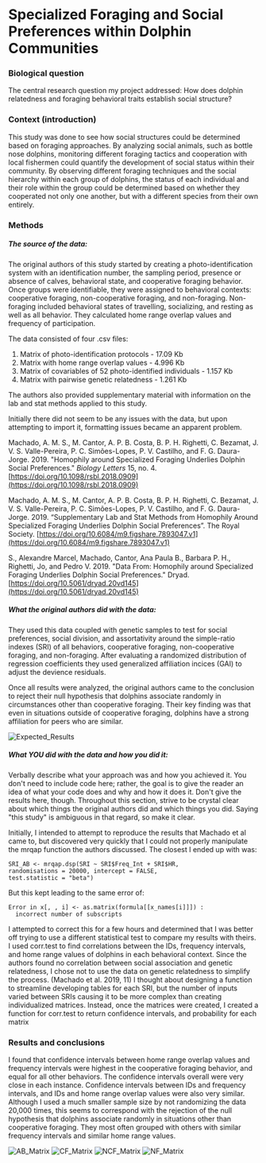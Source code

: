 ﻿# Specialized Foraging and Social Preferences within Dolphin Communities
### Biological question

The central research question my project addressed: How does dolphin relatedness and foraging behavioral traits establish social structure?

### Context (introduction)

This study was done to see how social structures could be determined based on foraging approaches. By analyzing social animals, such as bottle nose dolphins, monitoring different foraging tactics and cooperation with local fishermen could quantify the development of social status within their community. By observing different foraging techniques and the social hierarchy within each group of dolphins, the status of each individual and their role within the group could be determined based on whether they cooperated not only one another, but with a different species from their own entirely.

### Methods

##### The source of the data:

The original authors of this study started by creating a photo-identification system with an identification number, the sampling period, presence or absence of calves, behavioral state, and cooperative foraging behavior. Once groups were identifiable, they were assigned to behavioral contexts: cooperative foraging, non-cooperative foraging, and non-foraging. Non-foraging included behavioral states of travelling, socializing, and resting as well as all behavior. They calculated home range overlap values and frequency of participation. 

The data consisted of four .csv files:
 1. Matrix of photo-identification protocols - 17.09 Kb
 2. Matrix with home range overlap values - 4.996 Kb
 3. Matrix of covariables of 52 photo-identified individuals - 1.157 Kb
 4. Matrix with pairwise genetic relatedness - 1.261 Kb  

The authors also provided supplementary material with information on the lab and stat methods applied to this study.

Initially there did not seem to be any issues with the data, but upon attempting to import it, formatting issues became an apparent problem. 

Machado, A. M. S., M. Cantor, A. P. B. Costa, B. P. H. Righetti, C. Bezamat, J. V. S. Valle-Pereira, P. C. Simões-Lopes, P. V. Castilho, and F. G. Daura-Jorge. 2019. "Homophily around Specialized Foraging Underlies Dolphin Social Preferences."  _Biology Letters_ 15, no. 4. 
[https://doi.org/10.1098/rsbl.2018.0909](https://doi.org/10.1098/rsbl.2018.0909)

Machado, A. M. S., M. Cantor, A. P. B. Costa, B. P. H. Righetti, C. Bezamat, J. V. S. Valle-Pereira, P. C. Simões-Lopes, P. V. Castilho, and F. G. Daura-Jorge. 2019. “Supplementary Lab and Stat Methods from Homophily Around Specialized Foraging Underlies Dolphin Social Preferences”. The Royal Society. [https://doi.org/10.6084/m9.figshare.7893047.v1](https://doi.org/10.6084/m9.figshare.7893047.v1)

S., Alexandre Marcel, Machado, Cantor, Ana Paula B., Barbara P. H., Righetti, Jo, and Pedro V. 2019. "Data From: Homophily around Specialized Foraging Underlies Dolphin Social Preferences." Dryad. [https://doi.org/10.5061/dryad.20vd145](https://doi.org/10.5061/dryad.20vd145)

##### What the original authors did with the data:

They used this data coupled with genetic samples to test for social preferences, social division, and assortativity around the simple-ratio indexes (SRI) of all behaviors, cooperative foraging, non-cooperative foraging, and non-foraging. After evaluating a randomized distribution of regression coefficients they used generalized affiliation incices (GAI) to adjust the devience residuals.

Once all results were analyzed, the original authors came to the conclusion to reject their null hypothesis that dolphins associate randomly in circumstances other than cooperative foraging. Their key finding was that even in situations outside of cooperative foraging, dolphins have a strong affiliation for peers who are similar.

![Expected_Results](https://ibb.co/cFbck52 "Expected_Results")

##### What  _YOU_  did with the data and how you did it:

Verbally describe what your approach was and how you achieved it. You don't need to include code here; rather, the goal is to give the reader an idea of what your code does and why and how it does it. Don't give the results here, though. Throughout this section, strive to be crystal clear about which things the original authors did and which things you did. Saying "this study" is ambiguous in that regard, so make it clear.

Initially, I intended to attempt to reproduce the results that Machado et al came to, but discovered very quickly that I could not properly manipulate the mrqap function the authors discussed. The closest I ended up with was: 
```
SRI_AB <- mrqap.dsp(SRI ~ SRI$Freq_Int + SRI$HR, 
randomisations = 20000, intercept = FALSE, 
test.statistic = "beta")
```
But this kept leading to the same error of:
```
Error in x[, , i] <- as.matrix(formula[[x_names[i]]]) : 
  incorrect number of subscripts
  ```
  I attempted to correct this for a few hours and determined that I was better off trying to use a different statistical test to compare my results with theirs. I used corr.test to find correlations between the IDs, frequency intervals, and home range values of dolphins in each behavioral context. Since the authors found no correlation between social association and genetic relatedness, I chose not to use the data on genetic relatedness to simplify the process. (Machado et al. 2019, 11)
I thought about designing a function to  streamline developing tables for each SRI, but the number of inputs varied between SRIs causing it to be more complex than creating individualized matrices. Instead, once the matrices were created, I created a function for corr.test to return confidence intervals, and probability for each matrix


### Results and conclusions

I found that confidence intervals between home range overlap values and frequency intervals were highest in the cooperative foraging behavior, and equal for all other behaviors. The confidence intervals overall were very close in each instance. Confidence intervals between IDs and frequency intervals, and IDs and home range overlap values were also very similar. Although I used a much smaller sample size by not randomizing the data 20,000 times, this seems to correspond with the rejection of the null hypothesis that dolphins associate randomly in situations other than cooperative foraging. They most often grouped with others with similar frequency intervals and similar home range values.

![AB_Matrix](https://ibb.co/m6kHqds "AB_Matrix")
![CF_Matrix](https://ibb.co/MNG3YbC "CF_Matrix")
![NCF_Matrix](https://ibb.co/BcWWPPh "NCF_Matrix")
![NF_Matrix](https://ibb.co/3dQDWfJ "NF_Matrix")
